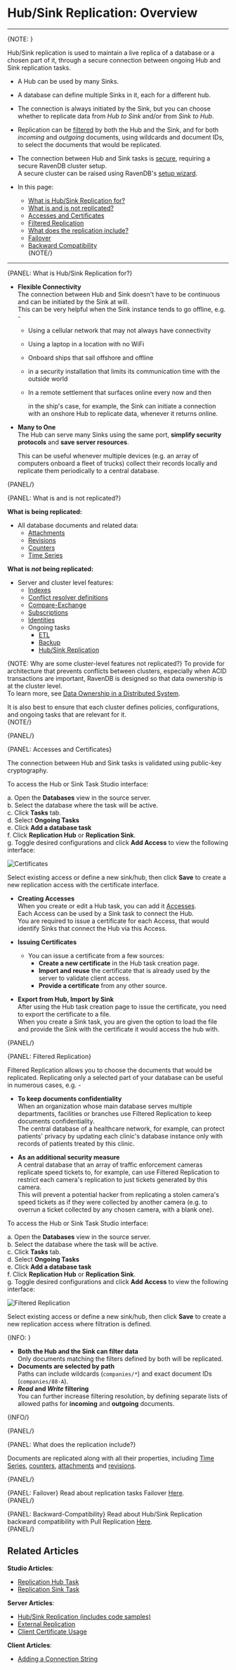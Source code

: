 # Hub/Sink Replication: Overview

---

{NOTE: }

Hub/Sink replication is used to maintain a live replica of a database 
or a chosen part of it, through a secure connection between ongoing Hub 
and Sink replication tasks.  

* A Hub can be used by many Sinks.  

* A database can define multiple Sinks in it, each for a different hub.  

* The connection is always initiated by the Sink, but you can choose 
  whether to replicate data from *Hub to Sink* and/or from *Sink to Hub*.  

* Replication can be [filtered](../../../../../studio/database/tasks/ongoing-tasks/hub-sink-replication/overview#filtered-replication) 
  by both the Hub and the Sink, and for both *incoming* and *outgoing* documents, using wildcards and document IDs, to select the 
  documents that would be replicated.  

* The connection between Hub and Sink tasks is [secure](../../../../../studio/database/tasks/ongoing-tasks/hub-sink-replication/overview#accesses-and-certificates), 
  requiring a secure RavenDB cluster setup.  
  A secure cluster can be raised using RavenDB's [setup wizard](../../../../../start/installation/setup-wizard#secure-setup-with-a-let).  

* In this page:
    * [What is Hub/Sink Replication for?](../../../../../studio/database/tasks/ongoing-tasks/hub-sink-replication/overview#what-is-hub/sink-replication-for?)  
    * [What is and is not replicated?](../../../../../studio/database/tasks/ongoing-tasks/hub-sink-replication/overview#what-is-and-is-not-replicated?)  
    * [Accesses and Certificates](../../../../../studio/database/tasks/ongoing-tasks/hub-sink-replication/overview#accesses-and-certificates)  
    * [Filtered Replication](../../../../../studio/database/tasks/ongoing-tasks/hub-sink-replication/overview#filtered-replication)  
    * [What does the replication include?](../../../../../studio/database/tasks/ongoing-tasks/hub-sink-replication/overview#what-does-the-replication-include?)  
    * [Failover](../../../../../studio/database/tasks/ongoing-tasks/hub-sink-replication/overview#failover)  
    * [Backward Compatibility](../../../../../studio/database/tasks/ongoing-tasks/hub-sink-replication/overview#backward-compatibility)  
{NOTE/}

---

{PANEL: What is Hub/Sink Replication for?}

* **Flexible Connectivity**  
  The connection between Hub and Sink doesn't have to be continuous 
  and can be initiated by the Sink at will.  
  This can be very helpful when the Sink instance tends to go offline, e.g. -  

   * Using a cellular network that may not always have connectivity  
   * Using a laptop in a location with no WiFi
   * Onboard ships that sail offshore and offline  
   * in a security installation that limits its communication time 
     with the outside world  
   * In a remote settlement that surfaces online every now and then  
   
     in the ship's case, for example, the Sink can initiate a connection 
     with an onshore Hub to replicate data, whenever it returns online.  

* **Many to One**  
  The Hub can serve many Sinks using the same port, **simplify 
  security protocols** and **save server resources**.  

    This can be useful whenever multiple devices (e.g. an array of computers 
    onboard a fleet of trucks) collect their records locally and replicate them 
    periodically to a central database.  

{PANEL/}


{PANEL: What is and is not replicated?}

**What is being replicated:**  

  * All database documents and related data:  
    * [Attachments](../../../../../document-extensions/attachments/what-are-attachments)  
    * [Revisions](../../../../../document-extensions/revisions/overview)  
    * [Counters](../../../../../document-extensions/counters/overview)  
    * [Time Series](../../../../../document-extensions/timeseries/overview)  

**What is _not_ being replicated:**  

  * Server and cluster level features:  
    * [Indexes](../../../../../indexes/creating-and-deploying)  
    * [Conflict resolver definitions](../../../../../server/clustering/replication/replication-conflicts#conflict-resolution-script)  
    * [Compare-Exchange](../../../../../client-api/operations/compare-exchange/overview)  
    * [Subscriptions](../../../../../client-api/data-subscriptions/what-are-data-subscriptions)
    * [Identities](../../../../../server/kb/document-identifier-generation#strategy--3)  
    * Ongoing tasks
      * [ETL](../../../../../server/ongoing-tasks/etl/basics)
      * [Backup](../../../../../studio/database/tasks/backup-task)
      * [Hub/Sink Replication](../../../../../studio/database/tasks/ongoing-tasks/hub-sink-replication/overview)

{NOTE: Why are some cluster-level features not replicated?}
To provide for architecture that prevents conflicts between clusters, especially when ACID transactions are important, 
RavenDB is designed so that data ownership is at the cluster level.  
To learn more, see [Data Ownership in a Distributed System](https://ayende.com/blog/196769-B/data-ownership-in-a-distributed-system).

It is also best to ensure that each cluster defines policies, configurations, and ongoing tasks that are relevant for it.  
{NOTE/}

{PANEL/}


{PANEL: Accesses and Certificates}

The connection between Hub and Sink tasks is validated using public-key cryptography.  

To access the Hub or Sink Task Studio interface:  

a. Open the **Databases** view in the source server.  
b. Select the database where the task will be active.  
c. Click **Tasks** tab.  
d. Select **Ongoing Tasks**  
e. Click **Add a database task**  
f. Click **Replication Hub** or **Replication Sink**.  
g. Toggle desired configurations and click **Add Access** to view the following interface:

![Certificates](images/certificates-hub-sink-replication.png "Certificates")

Select existing access or define a new sink/hub, then click **Save** to create a new replication access with the certificate interface.  


* **Creating Accesses**  
  When you create or edit a Hub task, you can add it [Accesses](../../../../../studio/database/tasks/ongoing-tasks/hub-sink-replication/replication-hub-task#access-configuration).  
  Each Access can be used by a Sink task to connect the Hub.  
  You are required to issue a certificate for each Access, that would 
  identify Sinks that connect the Hub via this Access.  

* **Issuing Certificates**  
  * You can issue a certificate from a few sources:  
     * **Create a new certificate** in the Hub task creation page.  
     * **Import and reuse** the certificate that is already used 
       by the server to validate client access.  
     * **Provide a certificate** from any other source.  
  
* **Export from Hub, Import by Sink**  
  After using the Hub task creation page to issue the certificate, 
  you need to export the certificate to a file.  
  When you create a Sink task, you are given the option to load 
  the file and provide the Sink with the certificate it would access 
  the hub with.  

{PANEL/}

{PANEL: Filtered Replication}

Filtered Replication allows you to choose the documents that would 
be replicated. Replicating only a selected part of your database 
can be useful in numerous cases, e.g. -  

* **To keep documents confidentiality**  
  When an organization whose main database serves multiple departments, 
  facilities or branches use Filtered Replication to keep documents 
  confidentiality.  
  The central database of a healthcare network, for example, can protect 
  patients' privacy by updating each clinic's database instance only with 
  records of patients treated by this clinic.  

* **As an additional security measure**  
  A central database that an array of traffic enforcement cameras replicate
  speed tickets to, for example, can use Filtered Replication to restrict
  each camera's replication to just tickets generated by this camera.  
  This will prevent a potential hacker from replicating a stolen camera's
  speed tickets as if they were collected by another camera (e.g. to overrun
  a ticket collected by any chosen camera, with a blank one).  

To access the Hub or Sink Task Studio interface:  

a. Open the **Databases** view in the source server.  
b. Select the database where the task will be active.  
c. Click **Tasks** tab.  
d. Select **Ongoing Tasks**  
e. Click **Add a database task**  
f. Click **Replication Hub** or **Replication Sink**.  
g. Toggle desired configurations and click **Add Access** to view the following interface:

![Filtered Replication](images/filtering-hub-sink-replication.png "Filtered Replication")

Select existing access or define a new sink/hub, then click **Save** to create a new replication access where filtration is defined.  


{INFO: }

* **Both the Hub and the Sink can filter data**  
   Only documents matching the filters defined by both will be replicated.  
* **Documents are selected by path**  
  Paths can include wildcards (`companies/*`) and 
  exact document IDs (`companies/88-A`).  
* ***Read* and *Write* filtering**  
  You can further increase filtering resolution, by 
  defining separate lists of allowed paths for **incoming** 
  and **outgoing** documents.  

{INFO/}

{PANEL/}

{PANEL: What does the replication include?}

Documents are replicated along with all their properties, including 
[Time Series](../../../../../document-extensions/timeseries/overview), 
[counters](../../../../../document-extensions/counters/overview), 
[attachments](../../../../../document-extensions/attachments/what-are-attachments) 
and [revisions](../../../../../document-extensions/revisions/overview). 

{PANEL/}

{PANEL: Failover}
Read about replication tasks Failover [Here](../../../../../server/ongoing-tasks/hub-sink-replication#failover).  
{PANEL/}

{PANEL: Backward-Compatibility}
Read about Hub/Sink Replication backward compatibility with Pull Replication [Here](../../../../../server/ongoing-tasks/hub-sink-replication#backward-compatibility).  
{PANEL/}

## Related Articles

**Studio Articles**:   

- [Replication Hub Task](../../../../../studio/database/tasks/ongoing-tasks/hub-sink-replication/replication-hub-task)  
- [Replication Sink Task](../../../../../studio/database/tasks/ongoing-tasks/hub-sink-replication/replication-sink-task)  

**Server Articles**:  

- [Hub/Sink Replication (includes code samples)](../../../../../server/ongoing-tasks/hub-sink-replication)  
- [External Replication](../../../../../server/ongoing-tasks/external-replication)  
- [Client Certificate Usage](../../../../../server/security/authentication/client-certificate-usage)  

**Client Articles**:

- [Adding a Connection String](../../../../../client-api/operations/maintenance/connection-strings/add-connection-string#operations-how-to-add-a-connection-string)  


